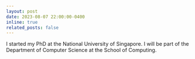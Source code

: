 ```yaml
---
layout: post
date: 2023-08-07 22:00:00-0400
inline: true
related_posts: false
---
```


I started my PhD at the National University of Singapore. I will be part of the Department of Computer Science at the School of Computing.
